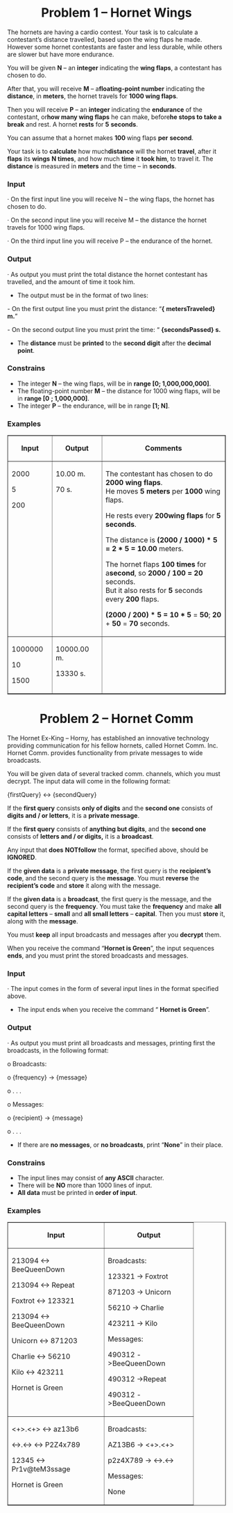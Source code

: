 <h1 align="center">
    Problem 1 – Hornet Wings
</h1>
<p>
    The hornets are having a cardio contest. Your task is to calculate a
    contestant’s distance travelled, based upon the wing flaps he made. However
    some hornet contestants are faster and less durable, while others are
    slower but have more endurance.
</p>
<p>
    You will be given <strong>N</strong> – an <strong>integer</strong>
    indicating the <strong>wing flaps</strong>, a contestant has chosen to do.
</p>
<p>
After that, you will receive <strong>M</strong> – a<strong>floating-point number</strong> indicating the    <strong>distance</strong>, in <strong>meters</strong>, the hornet travels
    for <strong>1000 wing flaps</strong>.
</p>
<p>
    Then you will receive <strong>P</strong> – an <strong>integer</strong>
indicating the <strong>endurance</strong> of the contestant, or<strong>how many wing flaps</strong> he can make, before<strong>he stops to take a break</strong> and rest. A hornet    <strong>rests</strong> for <strong>5</strong> <strong>seconds</strong>.
</p>
<p>
You can assume that a hornet makes <strong>100 </strong>wing flaps    <strong>per</strong> <strong>second</strong>.
</p>
<p>
Your task is to <strong>calculate</strong> how much<strong>distance</strong> will the hornet <strong>travel</strong>, after it    <strong>flaps</strong> its <strong>wings</strong> <strong>N times</strong>,
    and how much <strong>time</strong> it <strong>took him</strong>, to travel
    it. The <strong>distance</strong> is measured in <strong>meters</strong>
    and the time – in <strong>seconds</strong>.
</p>
<h3>
    Input
</h3>
<p>
    · On the first input line you will receive N – the wing flaps, the hornet
    has chosen to do.
</p>
<p>
    · On the second input line you will receive M – the distance the hornet
    travels for 1000 wing flaps.
</p>
<p>
    · On the third input line you will receive P – the endurance of the hornet.
</p>
<h3>
    Output
</h3>
<p>
    · As output you must print the total distance the hornet contestant has
    travelled, and the amount of time it took him.
</p>
<ul>
    <li>
        The output must be in the format of two lines:
    </li>
</ul>
<p>
- On the first output line you must print the distance: “<strong>{</strong>    <strong>metersTraveled} m.</strong>”
</p>
<p>
- On the second output line you must print the time: “    <strong>{secondsPassed} s.</strong>
</p>
<ul>
    <li>
The <strong>distance</strong> must be <strong>printed</strong> to the        <strong>second digit</strong> after the <strong>decimal point</strong>.
    </li>
</ul>
<h3>
    Constrains
</h3>
<ul>
    <li>
The integer <strong>N</strong> – the wing flaps, will be in        <strong>range [0</strong><strong>; 1,000,000,000]</strong>.
    </li>
    <li>
        The floating-point number <strong>M</strong> – the distance for 1000
wing flaps, will be in <strong>range [0</strong>        <strong>; 1,000,000]</strong>.
    </li>
    <li>
The integer <strong>P</strong> – the endurance, will be in range        <strong>[1</strong><strong>; N]</strong>.
    </li>
</ul>
<h3>
    Examples
</h3>
<table border="1" cellspacing="0" cellpadding="0" width="0">
    <tbody>
        <tr>
            <td width="97" valign="top">
                <p align="center">
                    <strong>Input</strong>
                </p>
            </td>
            <td width="120" valign="top">
                <p align="center">
                    <strong>Output</strong>
                </p>
            </td>
            <td width="455" valign="top">
                <p align="center">
                    <strong>Comments</strong>
                </p>
            </td>
        </tr>
        <tr>
            <td width="97" valign="top">
                <p>
                    2000
                </p>
                <p>
                    5
                </p>
                <p>
                    200
                </p>
            </td>
            <td width="120" valign="top">
                <p>
                    10.00 m.
                </p>
                <p>
                    70 s.
                </p>
            </td>
            <td width="455" valign="top">
                <p>
The contestant has chosen to do                    <strong>2000 wing flaps</strong>.
                    <br/>
He moves <strong>5 meters</strong> per                    <strong>1000</strong> wing flaps.
                </p>
                <p>
He rests every <strong>200</strong><strong>wing flaps</strong> for <strong>5</strong>                    <strong>seconds</strong>.
                </p>
                <p>
The distance is                    <strong>(2000 / 1000) * 5 = 2 * 5 = 10.00</strong> meters.
                </p>
                <p>
The hornet flaps <strong>100 times</strong> for a<strong>second</strong>, so <strong>2000 / 100 =</strong>                    <strong>20 </strong>seconds.
                    <br/>
But it also rests for <strong>5</strong> seconds every                    <strong>200</strong> flaps.
                </p>
                <p>
                    <strong>(2000 / 200) * 5 = 10 * 5</strong>
= <strong>50</strong>; <strong>20</strong> +                    <strong>50</strong> = <strong>70</strong> seconds.
                </p>
            </td>
        </tr>
        <tr>
            <td width="97" valign="top">
                <p>
                    1000000
                </p>
                <p>
                    10
                </p>
                <p>
                    1500
                </p>
            </td>
            <td width="120" valign="top">
                <p>
                    10000.00 m.
                </p>
                <p>
                    13330 s.
                </p>
            </td>
            <td width="455">
            </td>
        </tr>
    </tbody>
</table>


<h1 align="center">
    Problem 2 – Hornet Comm
</h1>
<p>
    The Hornet Ex-King – Horny, has established an innovative technology
    providing communication for his fellow hornets, called Hornet Comm. Inc.
    Hornet Comm. provides functionality from private messages to wide
    broadcasts.
</p>
<p>
    You will be given data of several tracked comm. channels, which you must
    decrypt. The input data will come in the following format:
</p>
<p>
    {firstQuery} &lt;-&gt; {secondQuery}
</p>
<p>
If the <strong>first query</strong> consists    <strong>only of digits</strong> and the <strong>second one</strong>
consists of <strong>digits and / or letters</strong>, it is a    <strong>private message</strong>.
</p>
<p>
If the <strong>first query</strong> consists of    <strong>anything but digits</strong>, and the <strong>second one</strong>
consists of <strong>letters and / or digits,</strong> it is a    <strong>broadcast</strong>.
</p>
<p>
Any input that <strong>does</strong> <strong>NOT</strong><strong>follow</strong> the format, specified above, should be    <strong>IGNORED</strong>.
</p>
<p>
    If the <strong>given data</strong> is a <strong>private message</strong>,
    the first query is the <strong>recipient’s code</strong>, and the second
    query is the <strong>message</strong>. You must <strong>reverse</strong>
    the <strong>recipient’s code</strong> and <strong>store</strong> it along
    with the message.
</p>
<p>
    If the <strong>given data</strong> is a <strong>broadcast</strong>, the
first query is the message, and the second query is the    <strong>frequency</strong>. You must take the <strong>frequency</strong>
and make <strong>all capital letters</strong> – <strong>small</strong> and    <strong>all small letters</strong> – <strong>capital</strong>. Then you
    must <strong>store</strong> it, along with the <strong>message</strong>.
</p>
<p>
You must <strong>keep</strong> all input broadcasts and messages after you    <strong>decrypt</strong> them.
</p>
<p>
    When you receive the command “<strong>Hornet is Green</strong>”, the input
    sequences <strong>ends</strong>, and you must print the stored broadcasts
    and messages.
</p>
<h3>
    Input
</h3>
<p>
    · The input comes in the form of several input lines in the format
    specified above.
</p>
<ul>
    <li>
The input ends when you receive the command “        <strong>Hornet is Green</strong>”.
    </li>
</ul>
<h3>
    Output
</h3>
<p>
    · As output you must print all broadcasts and messages, printing first the
    broadcasts, in the following format:
</p>
<p>
    o Broadcasts:
</p>
<p>
    o {frequency} -&gt; {message}
</p>
<p>
    o . . .
</p>
<p>
    o Messages:
</p>
<p>
    o {recipient} -&gt; {message}
</p>
<p>
    o . . .
</p>
<ul>
    <li>
If there are <strong>no messages</strong>, or        <strong>no broadcasts</strong>, print “<strong>None</strong>” in their
        place.
    </li>
</ul>
<h3>
    Constrains
</h3>
<ul>
    <li>
        The input lines may consist of <strong>any ASCII</strong> character.
    </li>
    <li>
        There will be <strong>NO</strong> more than 1000 lines of input.
    </li>
    <li>
        <strong>All data</strong>
        must be printed in <strong>order of input</strong>.
    </li>
</ul>
<h3>
    Examples
</h3>
<table border="1" cellspacing="0" cellpadding="0" width="0">
    <tbody>
        <tr>
            <td width="205" valign="top">
                <p align="center">
                    <strong>Input</strong>
                </p>
            </td>
            <td width="189" valign="top">
                <p align="center">
                    <strong>Output</strong>
                </p>
            </td>
        </tr>
        <tr>
            <td width="205" valign="top">
                <p>
                    213094 &lt;-&gt; BeeQueenDown
                </p>
                <p>
                    213094 &lt;-&gt; Repeat
                </p>
                <p>
                    Foxtrot &lt;-&gt; 123321
                </p>
                <p>
                    213094 &lt;-&gt; BeeQueenDown
                </p>
                <p>
                    Unicorn &lt;-&gt; 871203
                </p>
                <p>
                    Charlie &lt;-&gt; 56210
                </p>
                <p>
                    Kilo &lt;-&gt; 423211
                </p>
                <p>
                    Hornet is Green
                </p>
            </td>
            <td width="189" valign="top">
                <p>
                    Broadcasts:
                </p>
                <p>
                    123321 -&gt; Foxtrot
                </p>
                <p>
                    871203 -&gt; Unicorn
                </p>
                <p>
                    56210 -&gt; Charlie
                </p>
                <p>
                    423211 -&gt; Kilo
                </p>
                <p>
                    Messages:
                </p>
                <p>
                    490312 -&gt;BeeQueenDown
                </p>
                <p>
                    490312 -&gt;Repeat
                </p>
                <p>
                    490312 -&gt;BeeQueenDown
                </p>
            </td>
        </tr>
        <tr>
            <td width="205" valign="top">
                <p>
                    &lt;+&gt;.&lt;+&gt; &lt;-&gt; az13b6
                </p>
                <p>
                    &lt;-&gt;.&lt;-&gt; &lt;-&gt; P2Z4x789
                </p>
                <p>
                    12345 &lt;-&gt; Pr1v@teM3ssage
                </p>
                <p>
                    Hornet is Green
                </p>
            </td>
            <td width="189" valign="top">
                <p>
                    Broadcasts:
                </p>
                <p>
                    AZ13B6 -&gt; &lt;+&gt;.&lt;+&gt;
                </p>
                <p>
                    p2z4X789 -&gt; &lt;-&gt;.&lt;-&gt;
                </p>
                <p>
                    Messages:
                </p>
                <p>
                    None
                </p>
            </td>
        </tr>
    </tbody>
</table>
